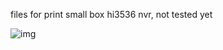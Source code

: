 files for print small box hi3536 nvr, not tested yet

![img](https://raw.githubusercontent.com/whoim2/hardware/patch-1/hi3536_box_3d-model/IMG_20231024_223223_112.jpg)
